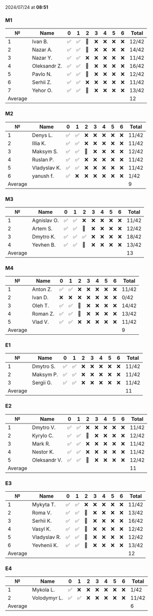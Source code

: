 2024/07/24 at **08:51**
### M1
|№|Name|0|1|2|3|4|5|6|Total|
|-----|-----|-----|-----|-----|-----|-----|-----|-----|-----|
|1|Ivan B.|✅|✅|🔄|❌|❌|❌|❌|12/42|
|2|Nazar A.|✅|✅|🔄|❌|❌|❌|❌|14/42|
|3|Nazar Y.|✅|✅|❌|❌|❌|❌|❌|11/42|
|4|Oleksandr Z.|✅|✅|🔄|❌|❌|❌|❌|16/42|
|5|Pavlo N.|✅|✅|🔄|❌|❌|❌|❌|12/42|
|6|Serhii Z.|✅|✅|❌|❌|❌|❌|❌|11/42|
|7|Yehor O.|✅|✅|🔄|❌|❌|❌|❌|13/42|
|Average|||||||||12|
### M2
|№|Name|0|1|2|3|4|5|6|Total|
|-----|-----|-----|-----|-----|-----|-----|-----|-----|-----|
|1|Denys L.|✅|✅|❌|❌|❌|❌|❌|11/42|
|2|Illia K.|✅|✅|❌|❌|❌|❌|❌|11/42|
|3|Maksym S.|✅|✅|🔄|❌|❌|❌|❌|12/42|
|4|Ruslan P.|✅|✅|❌|❌|❌|❌|❌|11/42|
|5|Vladyslav K.|✅|✅|❌|❌|❌|❌|❌|11/42|
|6|yanush f.|✅|❌|❌|❌|❌|❌|❌|1/42|
|Average|||||||||9|
### M3
|№|Name|0|1|2|3|4|5|6|Total|
|-----|-----|-----|-----|-----|-----|-----|-----|-----|-----|
|1|Agnislav O.|✅|✅|❌|❌|❌|❌|❌|11/42|
|2|Artem S.|✅|✅|🔄|❌|❌|❌|❌|12/42|
|3|Dmytro K.|✅|✅|✅|❌|❌|❌|❌|18/42|
|4|Yevhen B.|✅|✅|🔄|❌|❌|❌|❌|13/42|
|Average|||||||||13|
### M4
|№|Name|0|1|2|3|4|5|6|Total|
|-----|-----|-----|-----|-----|-----|-----|-----|-----|-----|
|1|Anton Z.|✅|✅|❌|❌|❌|❌|❌|11/42|
|2|Ivan D.|❌|❌|❌|❌|❌|❌|❌|0/42|
|3|Oleh T.|✅|✅|🔄|❌|❌|❌|❌|14/42|
|4|Roman Z.|✅|✅|🔄|❌|❌|❌|❌|13/42|
|5|Vlad V.|✅|✅|❌|❌|❌|❌|❌|11/42|
|Average|||||||||9|
### E1
|№|Name|0|1|2|3|4|5|6|Total|
|-----|-----|-----|-----|-----|-----|-----|-----|-----|-----|
|1|Dmytro S.|✅|✅|❌|❌|❌|❌|❌|11/42|
|2|Maksym P.|✅|✅|❌|❌|❌|❌|❌|11/42|
|3|Sergii G.|✅|✅|❌|❌|❌|❌|❌|11/42|
|Average|||||||||11|
### E2
|№|Name|0|1|2|3|4|5|6|Total|
|-----|-----|-----|-----|-----|-----|-----|-----|-----|-----|
|1|Dmytro V.|✅|✅|❌|❌|❌|❌|❌|11/42|
|2|Kyrylo C.|✅|✅|🔄|❌|❌|❌|❌|12/42|
|3|Mark R.|✅|✅|❌|❌|❌|❌|❌|11/42|
|4|Nestor K.|✅|✅|❌|❌|❌|❌|❌|11/42|
|5|Oleksandr V.|✅|✅|🔄|❌|❌|❌|❌|12/42|
|Average|||||||||11|
### E3
|№|Name|0|1|2|3|4|5|6|Total|
|-----|-----|-----|-----|-----|-----|-----|-----|-----|-----|
|1|Mykyta T.|✅|✅|❌|❌|❌|❌|❌|11/42|
|2|Roma V.|✅|✅|🔄|❌|❌|❌|❌|13/42|
|3|Serhii K.|✅|✅|🔄|❌|❌|❌|❌|16/42|
|4|Vasyl K.|✅|✅|🔄|❌|❌|❌|❌|12/42|
|5|Vladyslav R.|✅|✅|🔄|❌|❌|❌|❌|12/42|
|6|Yevhenii K.|✅|✅|🔄|❌|❌|❌|❌|13/42|
|Average|||||||||12|
### E4
|№|Name|0|1|2|3|4|5|6|Total|
|-----|-----|-----|-----|-----|-----|-----|-----|-----|-----|
|1|Mykola L.|✅|❌|❌|❌|❌|❌|❌|1/42|
|2|Volodymyr L.|✅|✅|❌|❌|❌|❌|❌|11/42|
|Average|||||||||6|
